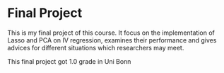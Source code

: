 # Final Project
This is my final project of this course. It focus on the implementation of Lasso and PCA on IV regression, examines their performance and gives advices for different situations which researchers may meet. 

This final project got 1.0 grade in Uni Bonn
